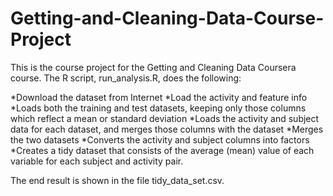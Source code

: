# Getting-and-Cleaning-Data-Course-Project
This is the course project for the Getting and Cleaning Data Coursera course. The R script, run_analysis.R, does the following:

 *Download the dataset from Internet
 *Load the activity and feature info
 *Loads both the training and test datasets, keeping only those columns which reflect a mean or standard deviation
 *Loads the activity and subject data for each dataset, and merges those columns with the dataset
 *Merges the two datasets
 *Converts the activity and subject columns into factors
 *Creates a tidy dataset that consists of the average (mean) value of each variable for each subject and activity pair.

The end result is shown in the file tidy_data_set.csv.
